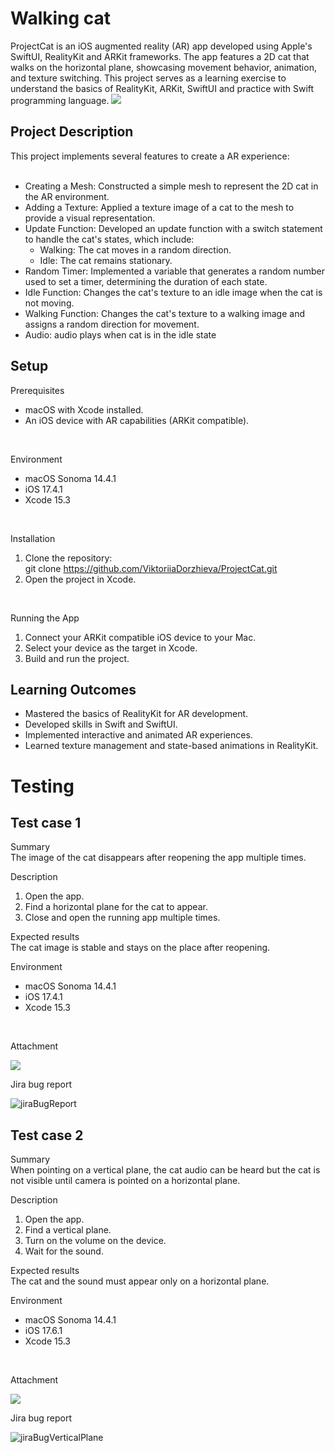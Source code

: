 # Walking cat
ProjectCat is an iOS augmented reality (AR) app developed using Apple's SwiftUI, RealityKit and ARKit frameworks. The app features a 2D cat that walks on the horizontal plane, showcasing movement behavior, animation, and texture switching. This project serves as a learning exercise to understand the basics of RealityKit, ARKit, SwiftUI and practice with Swift programming language.
![](cat.gif)
## Project Description

This project implements several features to create a  AR experience:<br/>
<br/>
- Creating a Mesh: Constructed a simple mesh to represent the 2D cat in the AR environment.<br/>
- Adding a Texture: Applied a texture image of a cat to the mesh to provide a visual representation.<br/>
- Update Function: Developed an update function with a switch statement to handle the cat's states, which include:<br/>
  - Walking: The cat moves in a random direction.<br/>
  - Idle: The cat remains stationary.<br/>
- Random Timer: Implemented a variable that generates a random number used to set a timer, determining the duration of each state.<br/>
- Idle Function: Changes the cat's texture to an idle image when the cat is not moving.<br/>
- Walking Function: Changes the cat's texture to a walking image and assigns a random direction for movement.<br/>
- Audio: audio plays when cat is in the idle state


## Setup 

Prerequisites <br/>
- macOS with Xcode installed.<br/>
- An iOS device with AR capabilities (ARKit compatible).<br/>
<br/>

Environment <br/>
- macOS Sonoma 14.4.1<br/>
- iOS 17.4.1<br/> 
- Xcode 15.3<br/> 
<br/>

Installation<br/>
1. Clone the repository:<br/>
git clone https://github.com/ViktoriiaDorzhieva/ProjectCat.git<br/>
2. Open the project in Xcode.<br/>
<br/> 

Running the App<br/>
1. Connect your ARKit compatible iOS device to your Mac.<br/> 
2. Select your device as the target in Xcode.<br/> 
3. Build and run the project.<br/> 

## Learning Outcomes

- Mastered the basics of RealityKit for AR development.<br/> 
- Developed skills in Swift and SwiftUI.<br/> 
- Implemented interactive and animated AR experiences.<br/> 
- Learned texture management and state-based animations in RealityKit.<br/>

# Testing

## Test case 1

Summary<br/>
The image of the cat disappears after reopening the app multiple times.<br/>

Description<br/>
1. Open the app.<br/>
2. Find a horizontal plane for the cat to appear.<br/>
3. Close and open the running app multiple times. <br/>

Expected results<br/>
The cat image is stable and stays on the place after reopening.<br/>

Environment <br/>
- macOS Sonoma 14.4.1 <br/>
- iOS 17.4.1<br/> 
- Xcode 15.3<br/> 
<br/>

Attachment<br/>

![](walkingCatBug.gif)<br/>

Jira bug report<br/>

![jiraBugReport](https://github.com/user-attachments/assets/e23bafed-eac7-4957-9fca-ad0e6cea021a)<br/>

## Test case 2

Summary<br/>
When pointing on a vertical plane, the cat audio can be heard but the cat is not visible until camera is pointed on a horizontal plane. <br/>

Description<br/>
1. Open the app.<br/>
2. Find a vertical plane.<br/>
3. Turn on the volume on the device.<br/>
4. Wait for the sound.<br/>

Expected results<br/>
The cat and the sound must appear only on a horizontal plane.<br/>

Environment <br/>
- macOS Sonoma 14.4.1<br/>
- iOS 17.6.1<br/> 
- Xcode 15.3<br/> 
<br/>

Attachment<br/>

![](catBugPlane.gif)<br/>

Jira bug report<br/>

![jiraBugVerticalPlane](https://github.com/user-attachments/assets/7e425b37-f0e9-4caf-8e02-d7292a37fa56)<br/>







